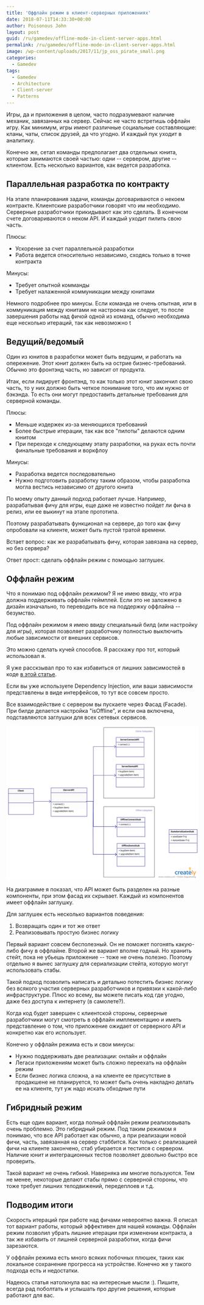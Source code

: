 ```yaml
---
title: 'Оффлайн режим в клиент-серверных приложениях'
date: 2018-07-11T14:33:30+00:00
author: Poisonous John
layout: post
guid: /ru/gamedev/offline-mode-in-client-server-apps.html
permalink: /ru/gamedev/offline-mode-in-client-server-apps.html
image: /wp-content/uploads/2017/11/jp_oss_pirate_small.png
categories:
  - Gamedev
tags:
  - Gamedev
  - Architecture
  - Client-server
  - Patterns
---
```

Игры, да и приложения в целом, часто подразумевают наличие механик, завязанных на сервер. Сейчас не часто встретишь оффлайн игру. Как минимум, игры имеют различные социальные составляющие: кланы, чаты, список друзей, да что угодно. И каждый пук уходит в аналитику.

Конечно же, сетап команды предполагает два отдельных юнита, которые занимаются своей частью: одни -- сервером, другие -- клиентом. Есть несколько вариантов, как ведется разработка.

## Параллельная разработка по контракту

На этапе планирования задачи, команды договариваются о некоем контракте. Клиентские разработчики говорят что им необходимо. Серверные разработчики прикидывают как это сделать. В конечном счете договариваются о неком API. И каждый уходит пилить свою часть.

Плюсы:

- Ускорение за счет параллельной разработки
- Работа ведется относительно независимо, сходясь только в точке контракта

Минусы:

- Требует опытной комманды
- Требует налаженной коммуникации между юнитами

Немного подробнее про минусы. Если команда не очень опытная, или в коммуникация между юнитами не настроена как следует, то после завершения работы над фичой одной из команд, обычно необходима еще несколько итераций, так как невозможно t

## Ведущий/ведомый

Один из юнитов в разработки может быть ведущим, и работать на опережение. Этот юнит должен быть на острие бизнес-требований. Обычно это фронтэнд часть, но зависит от продукта.

Итак, если лидирует фронтэнд, то как только этот юнит закончил свою часть, то у них должно быть четкое понимание того, что им нужно от бэкэнда. То есть они могут предоставить детальные требования для серверной команды.

Плюсы:

- Меньше издержек из-за меняющихся требований
- Более быстрые итерации, так как все "пилоты" делаются одним юнитом
- При переходе к следующему этапу разработки, на руках есть почти финальные требования и воркфлоу

Минусы:

- Разработка ведется последовательно
- Нужно подготовить разработку таким образом, чтобы разработка могла вестись независимо от другого юнита

По моему опыту данный подход работает лучше. Например, разрабатывая фичу для игры, еще даже не известно пойдет ли фича в релиз, или ее выкинут на этапе прототипа.

Поэтому разрабатывать функционал на сервере, до того как фичу опробовали на клиенте, может быть пустой тратой времени.

Встает вопрос: как же разрабатывать фичу, которая завязана на сервер, но без сервера?

Ответ прост: сделать оффлайн режим с помощью заглушек.

## Оффлайн режим

Что я понимаю под оффлайн режимом? Я не имею ввиду, что игра должна поддерживать оффлайн геймплей. Если это не заложено в дизайн изначально, то переводить все на поддержку оффлайна -- безумство.

Под оффлайн режимом я имею ввиду специальный билд (или настройку для игры), которая позволяет разработчику полностью выключить любые зависимости от внешних сервисов.

Это можно сделать кучей способов. Я расскажу про тот, который использовал я.

Я уже расскзывал про то как избавиться от лишних зависимостей в коде <a href="https://medium.com/@poisonousjohn/%D0%B0%D0%BD%D1%82%D0%B8%D0%BF%D0%B0%D1%82%D1%82%D0%B5%D1%80%D0%BD%D1%8B-%D0%B2-%D0%B8%D0%B3%D1%80%D0%BE%D0%B2%D0%BE%D0%B9-%D1%80%D0%B0%D0%B7%D1%80%D0%B0%D0%B1%D0%BE%D1%82%D0%BA%D0%B5-%D0%B7%D0%B0%D0%B2%D0%B8%D1%81%D0%B8%D0%BC%D0%BE%D1%81%D1%82%D0%B8-%D0%B2-%D0%BA%D0%BE%D0%B4%D0%B5-1bd879ef46ad">в этой статье</a>.

Если вы уже используете Dependency Injection, или ваши зависимости представлены в виде интерфейсов, то тут все совсем просто.

Все взаимодействие с сервером вы пускаете через Фасад (Facade). При билде делается настройка "isOffline", и если она включена, подставляются заглушки для всех сетевых сервисов.

![Offline mode class diagram](/imgs/offline-mode-facade.png)

На диаграмме я показал, что API может быть разделен на разные компоненты, при этом фасад их скрывает. Каждый из компонентов имеет оффлайн заглушку.

Для заглушек есть несколько вариантов поведения:

1. Возвращать один и тот же ответ
2. Реализовывать простую бизнес логику

Первый вариант совсем бесполезный. Он не поможет погонять какую-либо фичу в оффлайне. Второй же вариант вполне годный. Но хранить стейт, пока не убьешь приложение -- тоже не очень полезно. Поэтому отдельно я вынес заглушку для сериализации стейта, которую могут использовать стабы.

Такой подход позволить написать и детально потестить бизнес логику без всякого участия серверных разработчиков и привязки к какой-либо инфраструктуре. Плюс ко всему, вы можете писать код где угодно, даже без доступа к интернету (в самолете?).

Когда код будет завершен с клиентской стороны, серверные разработчики могут смотреть в оффлайн имплементацию и иметь представление о том, что приложение ожидает от серверного API и конкретно как его использует.

Конечно у оффлайн режима есть и свои минусы:

- Нужно поддерживать две реализации: онлайн и оффлайн
- Легаси приложениям может быть сложно переехать на оффлайн режим
- Если бизнес логика сложна, а на клиенте ее присутствие в продакшене не планируется, то может быть очень накладно делать ее на клиенте, тут уж надо искать обходные пути

## Гибридный режим

Есть еще один вариант, когда полный оффлайн режим реализовывать очень проблемно. Это гибридный режим. Под таким режимом я понимаю, что все API работает как обычно, а при реализации новой фичи, часть, завязанная на сервер стаббится. Как только с реализацией фичи на клиенте закончено, стаб убирается и тестится с сервером. Наличие юнит и интеграционных тестов позволяет довольно быстро все проверить.

Такой вариант не очень гибкий. Наверняка им многие пользуются. Тем не менее, некоторые делают стабы прямо с серверной стороны, что тоже требует лишних телодвижений, передеплоев и т.д.

## Подводим итоги

Скорость итераций при работе над фичами невероятно важна. Я описал тот вариант работы, который эффективен для нашей команды. Оффлайн режим позволил убрать лишние итерации при изменении контракта, а так же избавить от лишней серверной разработки, когда фичи зарезаются.

У оффлайн режима есть много всяких побочных плюшек, таких как локальное сохранение прогресса на устройстве. Конечно же у такого подхода есть и недостатки.

Надеюсь статья натолкнула вас на интересные мысли :). Пишите, всегда рад поболтать и услышать про другие решения, которые работают для вас.